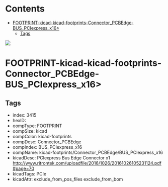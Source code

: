 



Contents
========

* [FOOTPRINT-kicad-kicad-footprints-Connector_PCBEdge-BUS_PCIexpress_x16>](#footprint-kicad-kicad-footprints-connector_pcbedge-bus_pciexpress_x16)
	* [Tags](#tags)
  
![][im]
# FOOTPRINT-kicad-kicad-footprints-Connector_PCBEdge-BUS_PCIexpress_x16>

## Tags

- index: 3415
- hexID: 
- oompType: FOOTPRINT
- oompSize: kicad
- oompColor: kicad-footprints
- oompDesc: Connector_PCBEdge
- oompIndex: BUS_PCIexpress_x16
- oompName: kicad-footprints/Connector_PCBEdge/BUS_PCIexpress_x16
- kicadDesc: PCIexpress Bus Edge Connector x1 http://www.ritrontek.com/uploadfile/2016/1026/20161026105231124.pdf#page=70
- kicadTags: PCIe
- kicadAttr: exclude_from_pos_files exclude_from_bom



[im]: image.png
